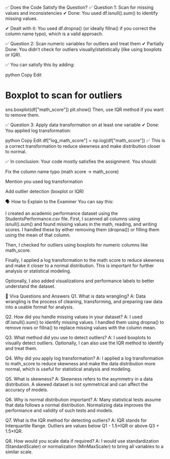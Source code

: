 ✅ Does the Code Satisfy the Question?
✅ Question 1:
Scan for missing values and inconsistencies
✔ Done: You used df.isnull().sum() to identify missing values.

✔ Dealt with it: You used df.dropna() (or ideally fillna() if you correct the column name typo), which is a valid approach.

✅ Question 2:
Scan numeric variables for outliers and treat them
✔ Partially Done: You didn’t check for outliers visually/statistically (like using boxplots or IQR).

✅ You can satisfy this by adding:

python
Copy
Edit
# Boxplot to scan for outliers
sns.boxplot(df["math_score"])
plt.show()
Then, use IQR method if you want to remove them.

✅ Question 3:
Apply data transformation on at least one variable
✔ Done: You applied log transformation:

python
Copy
Edit
df["log_math_score"] = np.log(df["math_score"])
✅ This is a correct transformation to reduce skewness and make distribution closer to normal.

✅ In conclusion:
Your code mostly satisfies the assignment. You should:

Fix the column name typo (math score → math_score)

Mention you used log transformation

Add outlier detection (boxplot or IQR)

🗣️ How to Explain to the Examiner
You can say this:

I created an academic performance dataset using the StudentsPerformance.csv file.
First, I scanned all columns using isnull().sum() and found missing values in the math, reading, and writing scores.
I handled these by either removing them (dropna()) or filling them using the mean of that column.

Then, I checked for outliers using boxplots for numeric columns like math_score.

Finally, I applied a log transformation to the math score to reduce skewness and make it closer to a normal distribution.
This is important for further analysis or statistical modeling.

Optionally, I also added visualizations and performance labels to better understand the dataset.

🎤 Viva Questions and Answers
Q1. What is data wrangling?
A: Data wrangling is the process of cleaning, transforming, and preparing raw data into a usable format for analysis.

Q2. How did you handle missing values in your dataset?
A: I used df.isnull().sum() to identify missing values.
I handled them using dropna() to remove rows or fillna() to replace missing values with the column mean.

Q3. What method did you use to detect outliers?
A: I used boxplots to visually detect outliers.
Optionally, I can also use the IQR method to identify and treat them.

Q4. Why did you apply log transformation?
A: I applied a log transformation to math_score to reduce skewness and make the data distribution more normal, which is useful for statistical analysis and modeling.

Q5. What is skewness?
A: Skewness refers to the asymmetry in a data distribution. A skewed dataset is not symmetrical and can affect the accuracy of models.

Q6. Why is normal distribution important?
A: Many statistical tests assume that data follows a normal distribution.
Normalizing data improves the performance and validity of such tests and models.

Q7. What is the IQR method for detecting outliers?
A: IQR stands for Interquartile Range.
Outliers are values below Q1 - 1.5×IQR or above Q3 + 1.5×IQR.

Q8. How would you scale data if required?
A: I would use standardization (StandardScaler) or normalization (MinMaxScaler) to bring all variables to a similar scale.
